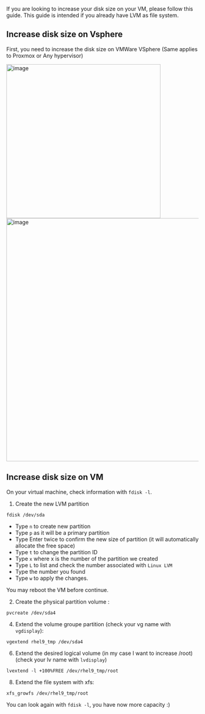 If you are looking to increase your disk size on your VM, please follow this guide.
This guide is intended if you already have LVM as file system.

## Increase disk size on Vsphere

  First, you need to increase the disk size on VMWare VSphere (Same applies to Proxmox or Any hypervisor)

  <img width="404" alt="image" src="https://github.com/s0p4L1n3/system-tips/assets/126569468/4c2f265d-203f-4f46-bb1c-d015ba054791">
  <img width="638" alt="image" src="https://github.com/s0p4L1n3/system-tips/assets/126569468/2c3ad4fe-31ef-4e00-8187-48928897a41c">

## Increase disk size on VM

On your virtual machine, check information with `fdisk -l`.

1. Create the new LVM partition

`fdisk /dev/sda`
  - Type `n` to create new partition
  - Type `p` as it will be a primary partition
  - Type Enter twice to confirm the new size of partition (it will automatically allocate the free space)
  - Type `t` to change the partition ID
  - Type `x` where x is the number of the partition we created
  - Type `L` to list and check the number associated with `Linux LVM`
  - Type the number you found
  - Type `w` to apply the changes.

You may reboot the VM before continue.

2. Create the physical partition volume :
   
`pvcreate /dev/sda4`

4. Extend the volume groupe partition (check your vg name with `vgdisplay`):
   
`vgextend rhel9_tmp /dev/sda4`

6. Extend the desired logical volume (in my case I want to increase /root) (check your lv name with `lvdisplay`)
   
`lvextend -l +100%FREE /dev/rhel9_tmp/root`

8. Extend the file system with xfs:
   
`xfs_growfs /dev/rhel9_tmp/root`

You can look again with `fdisk -l`, you have now more capacity :)
